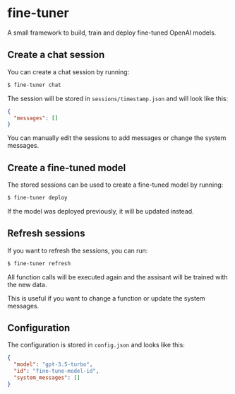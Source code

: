 # fine-tuner

A small framework to build, train and deploy fine-tuned OpenAI models.

## Create a chat session

You can create a chat session by running:

```bash
$ fine-tuner chat
```

The session will be stored in `sessions/timestamp.json` and will look like this:

```json
{
  "messages": []
}
```

You can manually edit the sessions to add messages or change the system messages.

## Create a fine-tuned model

The stored sessions can be used to create a fine-tuned model by running:

```bash
$ fine-tuner deploy
```

If the model was deployed previously, it will be updated instead.

## Refresh sessions

If you want to refresh the sessions, you can run:

```bash
$ fine-tuner refresh
```

All function calls will be executed again and the assisant will be trained with the new data.

This is useful if you want to change a function or update the system messages.

## Configuration

The configuration is stored in `config.json` and looks like this:

```json
{
  "model": "gpt-3.5-turbo",
  "id": "fine-tune-model-id",
  "system_messages": []
}
```
